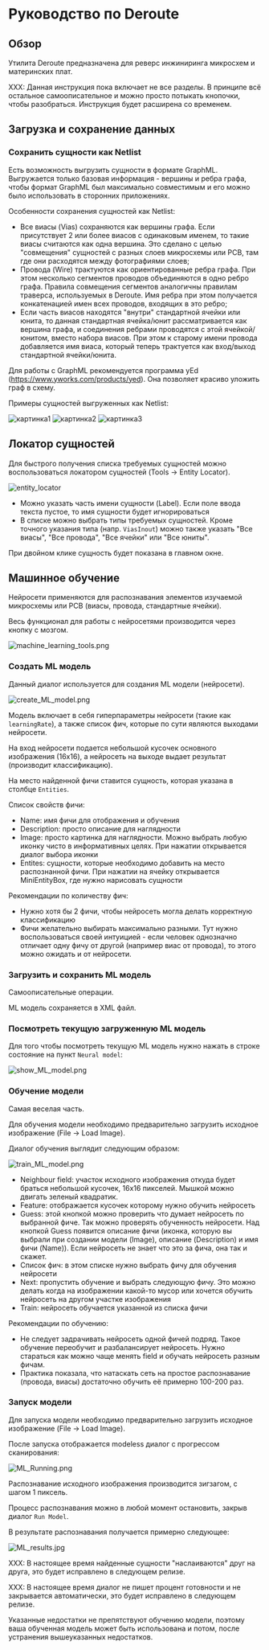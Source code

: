 # Руководство по Deroute

## Обзор

Утилита Deroute предназначена для реверс инжиниринга микросхем и материнских плат.

XXX: Данная инструкция пока включает не все разделы. В принципе всё остальное самоописательное и можно просто потыкать кнопочки, чтобы разобраться.
Инструкция будет расширена со временем.

## Загрузка и сохранение данных

### Сохранить сущности как Netlist

Есть возможность выгрузить сущности в формате GraphML. Выгружается только базовая информация - вершины и ребра графа, чтобы формат GraphML был максимально совместимым и его можно было использовать в сторонних приложениях.

Особенности сохранения сущностей как Netlist:
- Все виасы (Vias) сохраняются как вершины графа. Если присутствует 2 или более виасов с одинаковым именем, то такие виасы считаются как одна вершина. Это сделано с целью "совмещения" сущностей с разных слоев микросхемы или PCB, там где они 
расходятся между фотографиями слоев;
- Провода (Wire) трактуются как ориентированные ребра графа. При этом несколько сегментов проводов объединяются в одно ребро графа. Правила совмещения сегментов аналогичны правилам траверса, используемых в Deroute. Имя ребра при этом получается
конкатенацией имен всех проводов, входящих в это ребро;
- Если часть виасов находятся "внутри" стандартной ячейки или юнита, то данная стандартная ячейка/юнит рассматривается как вершина графа, и соединения ребрами проводятся с этой ячейкой/юнитом, вместо набора виасов. При этом к старому имени провода добавляется
имя виаса, который теперь трактуется как вход/выход стандартной ячейки/юнита.

Для работы с GraphML рекомендуется программа yEd (https://www.yworks.com/products/yed). Она позволяет красиво уложить граф в схему.

Примеры сущностей выгруженных как Netlist:

![картинка1]()
![картинка2]()
![картинка3]()

## Локатор сущностей

Для быстрого получения списка требуемых сущностей можно воспользоваться локатором сущностей (Tools -> Entity Locator).

![entity_locator](imgstore/entity_locator.png)

- Можно указать часть имени сущности (Label). Если поле ввода текста пустое, то имя сущности будет игнорироваться
- В списке можно выбрать типы требуемых сущностей. Кроме точного указания типа (напр. `ViasInout`) можно также указать "Все виасы", "Все провода", "Все ячейки" или "Все юниты".

При двойном клике сущность будет показана в главном окне.

## Машинное обучение

Нейросети применяются для распознавания элементов изучаемой микросхемы или PCB (виасы, провода, стандартные ячейки).

Весь функционал для работы с нейросетями производится через кнопку с мозгом.

![machine_learning_tools.png](imgstore/machine_learning_tools.png)

### Создать ML модель

Данный диалог используется для создания ML модели (нейросети).

![create_ML_model.png](imgstore/create_ML_model.png)

Модель включает в себя гиперпараметры нейросети (такие как `learningRate`), а также список фич, которые по сути являются выходами нейросети.

На вход нейросети подается небольшой кусочек основного изображения (16x16), а нейросеть на выходе выдает результат (производит классификацию).

На место найденной фичи ставится сущность, которая указана в столбце `Entities`.

Список свойств фичи:
- Name: имя фичи для отображения и обучения
- Description: просто описание для наглядности
- Image: просто картинка для наглядности. Можно выбрать любую иконку чисто в информативных целях. При нажатии открывается диалог выбора иконки
- Entites: сущности, которые необходимо добавить на место распознанной фичи. При нажатии на ячейку открывается MiniEntityBox, где нужно нарисовать сущности

Рекомендации по количеству фич:
- Нужно хотя бы 2 фичи, чтобы нейросеть могла делать корректную классификацию
- Фичи желательно выбирать максимально разными. Тут нужно воспользоваться своей интуицией - если человек однозначно отличает одну фичу от другой (например виас от провода), то этого
можно ожидать и от нейросети.

### Загрузить и сохранить ML модель

Самоописательные операции.

ML модель сохраняется в XML файл.

### Посмотреть текущую загруженную ML модель

Для того чтобы посмотреть текущую ML модель нужно нажать в строке состояние на пункт `Neural model`:

![show_ML_model.png](imgstore/show_ML_model.png)

### Обучение модели

Самая веселая часть.

Для обучения модели необходимо предварительно загрузить исходное изображение (File -> Load Image).

Диалог обучения выглядит следующим образом:

![train_ML_model.png](imgstore/train_ML_model.png)

- Neighbour field: участок исходного изображения откуда будет браться небольшой кусочек, 16x16 пикселей. Мышкой можно двигать зеленый квадратик.
- Feature: отображается кусочек которому нужно обучить нейросеть
- Guess: этой кнопкой можно проверить что думает нейросеть по выбранной фиче. Так можно проверять обученность нейросети. Над кнопкой Guess появится описание фичи (иконка, которую вы выбрали при создании модели (Image), описание (Description) и имя фичи (Name)).
Если нейросеть не знает что это за фича, она так и скажет.
- Список фич: в этом списке нужно выбрать фичу для обучения нейросети
- Next: пропустить обучение и выбрать следующую фичу. Это можно делать когда на изображении какой-то мусор или хочется обучить нейросеть на другом участке изображения
- Train: нейросеть обучается указанной из списка фичи

Рекомендации по обучению:
- Не следует задрачивать нейросеть одной фичей подряд. Такое обучение переобучит и разбалансирует нейросеть. Нужно стараться как можно чаще менять field и обучать нейросеть разным фичам.
- Практика показала, что натаскать сеть на простое распознавание (провода, виасы) достаточно обучить её примерно 100-200 раз.

### Запуск модели

Для запуска модели необходимо предварительно загрузить исходное изображение (File -> Load Image).

После запуска отображается modeless диалог с прогрессом сканирования:

![ML_Running.png](imgstore/ML_Running.png)

Распознавание исходного изображения производится зигзагом, с шагом 1 пиксель.

Процесс распознавания можно в любой момент остановить, закрыв диалог `Run Model`.

В результате распознавания получается примерно следующее:

![ML_results.jpg](imgstore/ML_results.jpg)

XXX: В настоящее время найденные сущности "наслаиваются" друг на друга, это будет исправлено в следующем релизе.

XXX: В настоящее время диалог не пишет процент готовности и не закрывается автоматически, это будет исправлено в следующем релизе.

Указанные недостатки не препятствуют обучению модели, поэтому ваша обученная модель может быть использована и потом, после устранения вышеуказанных недостатков.
